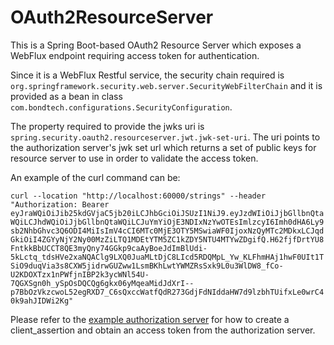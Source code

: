 # OAuth2ResourceServer

This is a Spring Boot-based OAuth2 Resource Server which exposes a WebFlux endpoint requiring access token for 
authentication. 

Since it is a WebFlux Restful service, the security chain required is 
`org.springframework.security.web.server.SecurityWebFilterChain` and it is provided as a bean in class 
`com.bondtech.configurations.SecurityConfiguration`.

The property required to provide the jwks uri is `spring.security.oauth2.resourceserver.jwt.jwk-set-uri`. The uri points
to the authorization server's jwk set url which returns a set of public keys for resource server to use in order to
validate the access token.

An example of the curl command can be:

`curl --location "http://localhost:60000/strings" --header "Authorization: Bearer eyJraWQiOiJib25kdGVjaC5jb20iLCJhbGciOiJSUzI1NiJ9.eyJzdWIiOiJjbGllbnQtaWQiLCJhdWQiOiJjbGllbnQtaWQiLCJuYmYiOjE3NDIxNzYwOTEsImlzcyI6Imh0dHA6Ly9sb2NhbGhvc3Q6ODI4MiIsImV4cCI6MTc0MjE3OTY5MSwiaWF0IjoxNzQyMTc2MDkxLCJqdGkiOiI4ZGYyNjY2Ny00MzZiLTQ1MDEtYTM5ZC1kZDY5NTU4MTYwZDgifQ.H62fjfDrtYU8FntkkBbUCCT8QE3myQny74GGkp9caAyBoeJdImBlUdi-5kLctq_tdsHVe2xaNQAClg9LXQ0JuaMLtDjC8LIcd5RDQMpL_Yw_KLFhmHAj1hwF0UIt1TSiO9duqVia3s8CXW5jidrwGUZww1LsmBKhLwtYWMZRsSxk9L0u3WlDW8_fCo-U2KDOXTzx1nPWfjnIBP2k3ycWNl54U-7QGXSgn0h_ySpOsDQCQg6gkx06yMqeaMidJdXrI--p7BbOzVkzcwoL52egRXD7_C6sQxccWatfQdR273GdjFdNIddaHW7d9lzbhTUifxLe0wrC40k9ahJIDWi2Kg"`

Please refer to the  [example authorization server](https://github.com/u2cc/OAuth2AuthorizationServer) for how to create a client_assertion and obtain an access token from
the authorization server.
